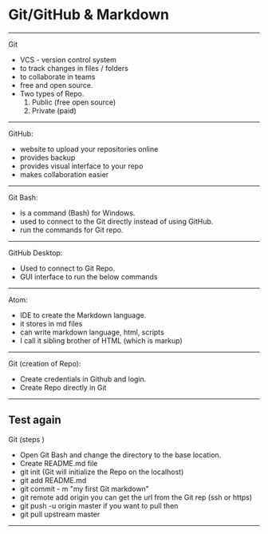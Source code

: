 # Git/GitHub & Markdown
---
Git
   - VCS - version control system
   - to track changes in files / folders
   - to collaborate in teams
   - free and open source.
   - Two types of Repo.
     1) Public (free open source)
     2) Private (paid)
---
GitHub:
  - website to upload your repositories online
  - provides backup
  - provides visual interface to your repo
  - makes collaboration easier
---
Git Bash:
  - is a command (Bash) for Windows.
  - used to connect to the Git directly instead of using GitHub.
  - run the commands for Git repo.
---
GitHub Desktop:
  - Used to connect to Git Repo.
  - GUI interface to run the below commands
---
Atom:
 - IDE to create the Markdown language.
 - it stores in md files
 - can write markdown language, html, scripts
 - I call it sibling brother of HTML (which is markup)
---
Git (creation of Repo):
 - Create credentials in Github and login.
 - Create Repo directly in Git
---
Test again
---
Git (steps )
 - Open Git Bash and change the directory to the base location.
 - Create README.md file
 - git init (Git will initialize the Repo on the localhost)
 - git add README.md
 - git commit - m "my first Git markdown"
 - git remote add origin <fqdn> you can get the url from the Git rep (ssh or https)
 - git push -u origin master if you want to pull then
 - git pull upstream master
---
